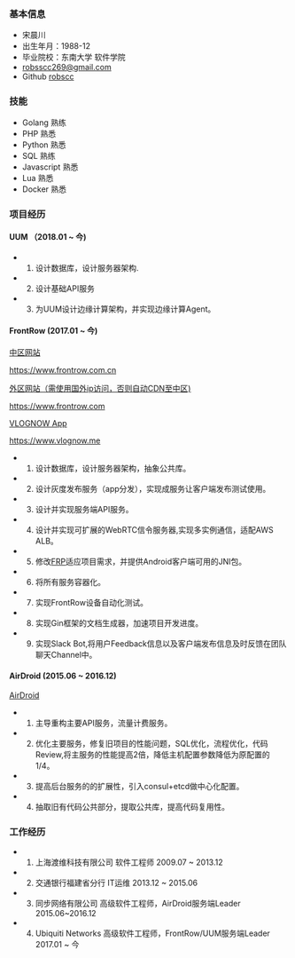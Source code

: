 ### 基本信息

* 宋晨川
* 出生年月：1988-12
* 毕业院校：东南大学 软件学院
* robsscc269@gmail.com
* Github [robscc](https://github.com/robscc)

### 技能

- Golang 熟练
- PHP 熟悉
- Python 熟悉
- SQL 熟练
- Javascript 熟悉
- Lua 熟悉
- Docker 熟悉

### 项目经历

#### UUM （2018.01 ~ 今)

- 1. 设计数据库，设计服务器架构.
- 2. 设计基础API服务
- 3. 为UUM设计边缘计算架构，并实现边缘计算Agent。

#### FrontRow (2017.01 ~ 今)
[中区网站](https://www.frontrow.com.cn)

https://www.frontrow.com.cn

[外区网站（需使用国外ip访问，否则自动CDN至中区)](https://www.frontrow.com)

https://www.frontrow.com

[VLOGNOW App](https://www.vlognow.me)

https://www.vlognow.me

- 1. 设计数据库，设计服务器架构，抽象公共库。
- 2. 设计灰度发布服务（app分发），实现成服务让客户端发布测试使用。
- 3. 设计并实现服务端API服务。
- 4. 设计并实现可扩展的WebRTC信令服务器,实现多实例通信，适配AWS ALB。
- 5. 修改[FRP](https://github.com/fatedier/frp)适应项目需求，并提供Android客户端可用的JNI包。
- 6. 将所有服务容器化。
- 7. 实现FrontRow设备自动化测试。
- 8. 实现Gin框架的文档生成器，加速项目开发进度。
- 9. 实现Slack Bot,将用户Feedback信息以及客户端发布信息及时反馈在团队聊天Channel中。

#### AirDroid (2015.06 ~ 2016.12)

[AirDroid](http://www.airdroid.com)

- 1. 主导重构主要API服务，流量计费服务。
- 2. 优化主要服务，修复旧项目的性能问题，SQL优化，流程优化，代码Review,将主服务的性能提高2倍，降低主机配置参数降低为原配置的1/4。
- 3. 提高后台服务的的扩展性，引入consul+etcd做中心化配置。
- 4. 抽取旧有代码公共部分，提取公共库，提高代码复用性。


### 工作经历

- 1. 上海渡维科技有限公司 软件工程师 2009.07 ~ 2013.12
- 2. 交通银行福建省分行 IT运维 2013.12 ~ 2015.06
- 3. 同步网络有限公司 高级软件工程师，AirDroid服务端Leader 2015.06~2016.12
- 4. Ubiquiti Networks 高级软件工程师，FrontRow/UUM服务端Leader 2017.01 ~ 今


